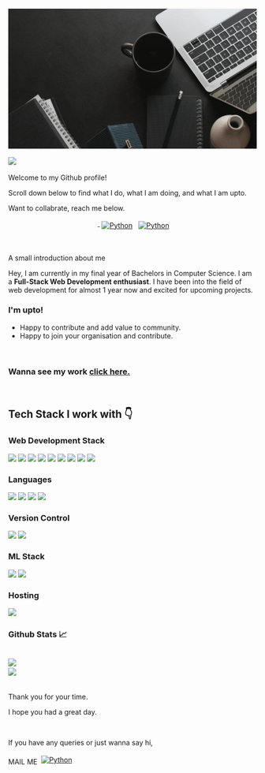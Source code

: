 <!DOCTYPE html>
<html lang="en">
<head>
  <meta charset="UTF-8">
    <meta http-equiv="X-UA-Compatible" content="IE=edge">
    <meta name="viewport" content="width=device-width, initial-scale=1.0">
    <link rel="stylesheet" href="css/style.css">
</head>
<body>
<div>
<p>
    <img class="pi" src="css/Hey.gif" alt="error" />
</p>
<p>
   <img src="https://visitor-badge.laobi.icu/badge?page_id=bhagat121.bhagat121" />
</p>


<p class="font">Welcome to my Github profile!</p>
<p>Scroll down below to find what I do, what I am doing, and what I am upto.</p>
<p class="font1">Want to collabrate, reach me below.</p>
<p class="b1" align="center">
 <a href="https://github.com/bhagat121" target="_blank" rel="noopener noreferrer"> <img src="https://cdn-icons-png.flaticon.com/512/25/25231.png" alt="" height="40" style="vertical-align:top; margin:4px"> </a>
 <a href="https://www.linkedin.com/in/rajdeep-bhagat-b94866216/" target="_blank" rel="noopener noreferrer"> <img src="https://cdn.jsdelivr.net/npm/simple-icons@v3/icons/linkedin.svg" alt="Python" height="40" style="vertical-align:top; margin:4px"></a>
 <a href="mailto:rajdeepb3300@gmail.com"> <img src="https://cdn.jsdelivr.net/npm/simple-icons@v3/icons/gmail.svg" alt="Python" height="40" style="vertical-align:top; margin:4px"></a>
</p>
</div>

<br />
<p class="font">A small introduction about me</p>
<p>Hey, I am currently in my final year of Bachelors in Computer Science. I am a <strong>Full-Stack Web Development enthusiast</strong>. I have been into the field of web development for almost 1 year now and excited for upcoming projects.</p>

 <h3 class="font1">I'm upto!</h3>
<ul>
   <li>Happy to contribute and add value to community.</li>
   <li>Happy to join your organisation and contribute.</li>
</ul>
<br />
<h3>Wanna see my work <a href="https://sleepy-atoll-13084.herokuapp.com">click here.</a></h3>
<br />
<h2 class="font">Tech Stack I work with 👇</h2>
<h3>Web Development Stack</h3>
<img class="pi" src="https://img.shields.io/badge/Reactjs-000000?style=for-the-badge&logo=react&logoColor=61DAFB" />
<img class="pi" src="https://img.shields.io/badge/JavaScript-F7DF1E?style=for-the-badge&logo=javascript&logoColor=black"/>
<img class="pi" src="	https://img.shields.io/badge/HTML5-7fffd4?style=for-the-badge&logo=html5&logoColor=white"/>
<img class="pi" src="https://img.shields.io/badge/CSS-239120?&style=for-the-badge&logo=css3&logoColor=white"/>
<img class="pi" src="https://img.shields.io/badge/Node.js-43853D?style=for-the-badge&logo=node.js&logoColor=white"/>
<img class="pi" src="https://img.shields.io/badge/express.js-%23404d59.svg?style=for-the-badge&logo=express&logoColor=%2361DAFB)"/>
<img class="pi" src="https://img.shields.io/badge/Bootstrap-563D7C?style=for-the-badge&logo=bootstrap&logoColor=white"/>
<img class="pi" src="	https://img.shields.io/badge/MongoDB-4EA94B?style=for-the-badge&logo=mongodb&logoColor=white"/>
<img class="pi" src="https://img.shields.io/badge/MySQL-00000F?style=for-the-badge&logo=mysql&logoColor=white"/>

<br />


<h3>Languages</h3>
<img class="pi" src="https://img.shields.io/badge/C-00599C?style=for-the-badge&logo=c&logoColor=white"/>
<img class="pi" src="	https://img.shields.io/badge/Java-ED8B00?style=for-the-badge&logo=java&logoColor=white"/>
<img class="pi" src="https://img.shields.io/badge/Python-14354C?style=for-the-badge&logo=python&logoColor=white"/>
<img class="pi" src="https://img.shields.io/badge/PHP-777BB4?style=for-the-badge&logo=php&logoColor=white"/>

<br />

<h3>Version Control</h3>
<img class="pi" src="https://img.shields.io/badge/git-%23F05033.svg?style=for-the-badge&logo=git&logoColor=white"/>
<img class="pi" src="https://img.shields.io/badge/GitHub-100000?style=for-the-badge&logo=github&logoColor=white"/>

<br />

<h3>ML Stack</h3>
<img class="pi" src="https://img.shields.io/badge/numpy-%23013243.svg?style=for-the-badge&logo=numpy&logoColor=white"/>
<img class="pi" src="https://img.shields.io/badge/pandas-%23150458.svg?style=for-the-badge&logo=pandas&logoColor=white"/>

<br />

<h3>Hosting</h3>
<img class="pi"src="https://img.shields.io/badge/Heroku-430098?style=for-the-badge&logo=heroku&logoColor=white"/>

<br />

<div>
<h3 class="font">Github Stats 📈</h3>
<br />

<!-- <img align="left" width="47%" src="https://github-readme-stats.vercel.app/api?username=bhagat121&show_icons=true&theme=highcontrast" /> -->

<img src="https://github-readme-stats.vercel.app/api/top-langs/?username=bhagat121&layout=compact" />
<br />

<img class="p" src="https://activity-graph.herokuapp.com/graph?username=bhagat121&theme=react-dark" />

<br />
<br />
<p class="font1">Thank you for your time.</p>
<p>I hope you had a great day.</p>
<br />

<p>If you have any queries or just wanna say hi,</p>
<p class="font1">MAIL ME  <a href="mailto:rajdeepb3300@gmail.com"> <img src="https://static1.anpoimages.com/wordpress/wp-content/uploads/2020/10/06/icon-google-gmail-new.png?q=50&fit=crop&w=750&dpr=1.5" alt="Python" height="15" style="vertical-align:bottom; margin:4px"></a></p>

</body>
</html>




